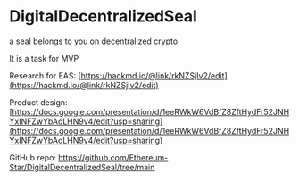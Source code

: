 # DigitalDecentralizedSeal
a seal belongs to you on decentralized crypto

It is a task for MVP

Research for EAS: [https://hackmd.io/@link/rkNZSjIv2/edit](https://hackmd.io/@link/rkNZSjIv2/edit)

Product design: [https://docs.google.com/presentation/d/1eeRWkW6VdBfZ8ZftHydFr52JNHYxINFZwYbAoLHN9v4/edit?usp=sharing](https://docs.google.com/presentation/d/1eeRWkW6VdBfZ8ZftHydFr52JNHYxINFZwYbAoLHN9v4/edit?usp=sharing)

GitHub repo: https://github.com/Ethereum-Star/DigitalDecentralizedSeal/tree/main
